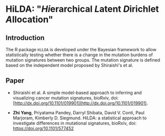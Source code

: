 # HiLDA: "*Hi*erarchical *L*atent *D*irichlet *A*llocation" 


## Introduction

The R package `HiLDA` is developed under the Bayesian framework to allow statistically testing whether there is a change in the mutation burdens of mutation signatures between two groups. The mutation signature is defined based on the independent model proposed by Shiraishi's et al. 

## Paper

- Shiraishi et al. A simple model-based approach to inferring and visualizing cancer mutation signatures, bioRxiv, doi: [http://dx.doi.org/10.1101/019901](http://dx.doi.org/10.1101/019901).

- **Zhi Yang**, Priyatama Pandey, Darryl Shibata, David V. Conti, Paul Marjoram, Kimberly D. Siegmund. HiLDA: a statistical approach to investigate differences in mutational signatures, bioRxiv, doi: https://doi.org/10.1101/577452 

